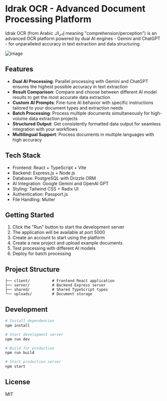 
# Idrak OCR - Advanced Document Processing Platform

Idrak OCR (from Arabic إدراك meaning "comprehension/perception") is an advanced OCR platform powered by dual AI engines - Gemini and ChatGPT - for unparalleled accuracy in text extraction and data structuring.

![image](https://github.com/user-attachments/assets/64c95439-a80b-46c2-be66-80e8963d97d6)


## Features

- **Dual AI Processing**: Parallel processing with Gemini and ChatGPT ensures the highest possible accuracy in text extraction
- **Result Comparison**: Compare and choose between different AI model results to get the most accurate data extraction
- **Custom AI Prompts**: Fine-tune AI behavior with specific instructions tailored to your document types and extraction needs
- **Batch Processing**: Process multiple documents simultaneously for high-volume data extraction projects
- **Structured Output**: Get consistently formatted data output for seamless integration with your workflows
- **Multilingual Support**: Process documents in multiple languages with high accuracy

## Tech Stack

- Frontend: React + TypeScript + Vite
- Backend: Express.js + Node.js
- Database: PostgreSQL with Drizzle ORM
- AI Integration: Google Gemini and OpenAI GPT
- Styling: Tailwind CSS + Radix UI
- Authentication: Passport.js
- File Handling: Multer

## Getting Started

1. Click the "Run" button to start the development server
2. The application will be available at port 5000
3. Create an account to start using the platform
4. Create a new project and upload example documents
5. Test processing with different AI models
6. Deploy for batch processing

## Project Structure

```
├── client/          # Frontend React application
├── server/          # Backend Express server
├── shared/          # Shared TypeScript types
└── uploads/         # Document storage
```

## Development

```bash
# Install dependencies
npm install

# Start development server
npm run dev

# Build for production
npm run build

# Start production server
npm start
```

## License

MIT

